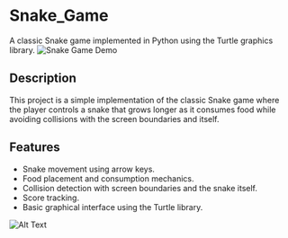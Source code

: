 # Snake_Game

A classic Snake game implemented in Python using the Turtle graphics library.
![Snake Game Demo](demo.gif)
## Description

This project is a simple implementation of the classic Snake game where the player controls a snake that grows longer as it consumes food while avoiding collisions with the screen boundaries and itself.

## Features

- Snake movement using arrow keys.
- Food placement and consumption mechanics.
- Collision detection with screen boundaries and the snake itself.
- Score tracking.
- Basic graphical interface using the Turtle library.

![Alt Text](https://i.pinimg.com/564x/3b/a8/ef/3ba8ef99683bc4d09c8b8f29c2135775.jpg)
